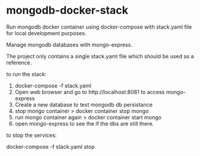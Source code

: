 # mongodb-docker-stack
Run mongodb docker container using docker-compose with stack.yaml file for local development purposes. 

Manage mongodb databases with mongo-express.

The project only contains a single stack.yaml file which should be used as a reference.

to run the stack:

1) docker-compose -f stack.yaml
2) Open web browser and go to http://localhost:8081 to access mongo-express
3) Create a new database to test mongodb db persistance
4) stop mongo container > docker container stop mongo
5) run mongo container again > docker container start mongo
6) open mongo-express to see the if the dbs are still there.

to stop the services:

docker-compose -f stack.yaml stop


